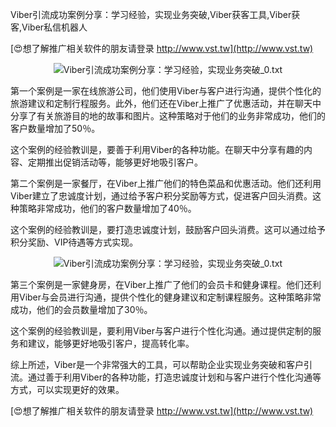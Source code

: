 Viber引流成功案例分享：学习经验，实现业务突破,Viber获客工具,Viber获客,Viber私信机器人

[😍想了解推广相关软件的朋友请登录 http://www.vst.tw](http://www.vst.tw)

 <center><img src="https://vst.tw/MP4/tuiguang/png/2.png" alt="Viber引流成功案例分享：学习经验，实现业务突破_0.txt"></center>

第一个案例是一家在线旅游公司，他们使用Viber与客户进行沟通，提供个性化的旅游建议和定制行程服务。此外，他们还在Viber上推广了优惠活动，并在聊天中分享了有关旅游目的地的故事和图片。这种策略对于他们的业务非常成功，他们的客户数量增加了50％。

这个案例的经验教训是，要善于利用Viber的各种功能。在聊天中分享有趣的内容、定期推出促销活动等，能够更好地吸引客户。

第二个案例是一家餐厅，在Viber上推广他们的特色菜品和优惠活动。他们还利用Viber建立了忠诚度计划，通过给予客户积分奖励等方式，促进客户回头消费。这种策略非常成功，他们的客户数量增加了40％。

这个案例的经验教训是，要打造忠诚度计划，鼓励客户回头消费。这可以通过给予积分奖励、VIP待遇等方式实现。

 <center><img src="https://vst.tw/MP4/tuiguang/png/2.png" alt="Viber引流成功案例分享：学习经验，实现业务突破_0.txt"></center>

第三个案例是一家健身房，在Viber上推广了他们的会员卡和健身课程。他们还利用Viber与会员进行沟通，提供个性化的健身建议和定制课程服务。这种策略非常成功，他们的会员数量增加了30％。

这个案例的经验教训是，要利用Viber与客户进行个性化沟通。通过提供定制的服务和建议，能够更好地吸引客户，提高转化率。

综上所述，Viber是一个非常强大的工具，可以帮助企业实现业务突破和客户引流。通过善于利用Viber的各种功能，打造忠诚度计划和与客户进行个性化沟通等方式，可以实现更好的效果。

[😍想了解推广相关软件的朋友请登录 http://www.vst.tw](http://www.vst.tw)



